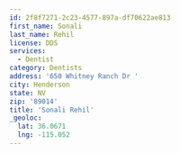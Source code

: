 ```yaml
---
id: 2f8f7271-2c23-4577-897a-df70622ae813
first_name: Sonali
last_name: Rehil
license: DDS
services:
  - Dentist
category: Dentists
address: '650 Whitney Ranch Dr '
city: Henderson
state: NV
zip: '89014'
title: 'Sonali Rehil'
_geoloc:
  lat: 36.0671
  lng: -115.052
---
```

